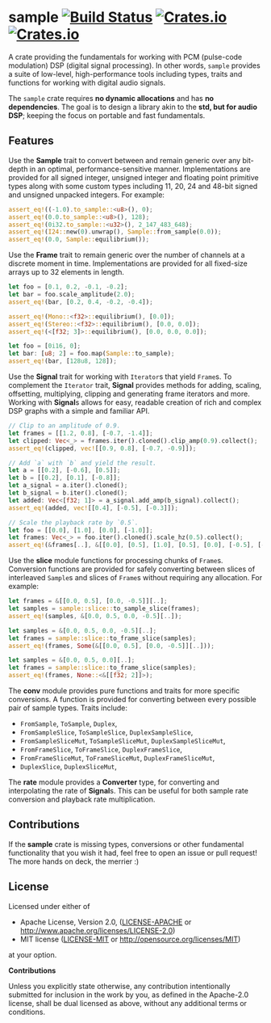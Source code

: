 # sample [![Build Status](https://travis-ci.org/RustAudio/sample.svg?branch=master)](https://travis-ci.org/RustAudio/sample) [![Crates.io](https://img.shields.io/crates/v/sample.svg)](https://crates.io/crates/sample) [![Crates.io](https://img.shields.io/crates/l/sample.svg)](https://github.com/RustAudio/sample/blob/master/LICENSE-MIT)

A crate providing the fundamentals for working with PCM (pulse-code modulation)
DSP (digital signal processing). In other words, `sample` provides a suite of
low-level, high-performance tools including types, traits and functions for
working with digital audio signals.

The `sample` crate requires **no dynamic allocations** and has **no
dependencies**. The goal is to design a library akin to the **std, but for audio
DSP**; keeping the focus on portable and fast fundamentals.


Features
--------

Use the **Sample** trait to convert between and remain generic over any
bit-depth in an optimal, performance-sensitive manner. Implementations are
provided for all signed integer, unsigned integer and floating point primitive
types along with some custom types including 11, 20, 24 and 48-bit signed and
unsigned unpacked integers. For example:

```rust
assert_eq!((-1.0).to_sample::<u8>(), 0);
assert_eq!(0.0.to_sample::<u8>(), 128);
assert_eq!(0i32.to_sample::<u32>(), 2_147_483_648);
assert_eq!(I24::new(0).unwrap(), Sample::from_sample(0.0));
assert_eq!(0.0, Sample::equilibrium());
```

Use the **Frame** trait to remain generic over the number of channels at a
discrete moment in time. Implementations are provided for all fixed-size arrays
up to 32 elements in length.

```rust
let foo = [0.1, 0.2, -0.1, -0.2];
let bar = foo.scale_amplitude(2.0);
assert_eq!(bar, [0.2, 0.4, -0.2, -0.4]);

assert_eq!(Mono::<f32>::equilibrium(), [0.0]);
assert_eq!(Stereo::<f32>::equilibrium(), [0.0, 0.0]);
assert_eq!(<[f32; 3]>::equilibrium(), [0.0, 0.0, 0.0]);

let foo = [0i16, 0];
let bar: [u8; 2] = foo.map(Sample::to_sample);
assert_eq!(bar, [128u8, 128]);
```

Use the **Signal** trait for working with `Iterator`s that yield `Frame`s.
To complement the `Iterator` trait, **Signal** provides methods for adding,
scaling, offsetting, multiplying, clipping and generating frame iterators and
more. Working with **Signal**s allows for easy, readable creation of rich and
complex DSP graphs with a simple and familiar API.

```rust
// Clip to an amplitude of 0.9.
let frames = [[1.2, 0.8], [-0.7, -1.4]];
let clipped: Vec<_> = frames.iter().cloned().clip_amp(0.9).collect();
assert_eq!(clipped, vec![[0.9, 0.8], [-0.7, -0.9]]);

// Add `a` with `b` and yield the result.
let a = [[0.2], [-0.6], [0.5]];
let b = [[0.2], [0.1], [-0.8]];
let a_signal = a.iter().cloned();
let b_signal = b.iter().cloned();
let added: Vec<[f32; 1]> = a_signal.add_amp(b_signal).collect();
assert_eq!(added, vec![[0.4], [-0.5], [-0.3]]);

// Scale the playback rate by `0.5`.
let foo = [[0.0], [1.0], [0.0], [-1.0]];
let frames: Vec<_> = foo.iter().cloned().scale_hz(0.5).collect();
assert_eq!(&frames[..], &[[0.0], [0.5], [1.0], [0.5], [0.0], [-0.5], [-1.0]][..]);
```

Use the **slice** module functions for processing chunks of `Frame`s.
Conversion functions are provided for safely converting between slices of
interleaved `Sample`s and slices of `Frame`s without requiring any allocation.
For example:

```rust
let frames = &[[0.0, 0.5], [0.0, -0.5]][..];
let samples = sample::slice::to_sample_slice(frames);
assert_eq!(samples, &[0.0, 0.5, 0.0, -0.5][..]);

let samples = &[0.0, 0.5, 0.0, -0.5][..];
let frames = sample::slice::to_frame_slice(samples);
assert_eq!(frames, Some(&[[0.0, 0.5], [0.0, -0.5]][..]));

let samples = &[0.0, 0.5, 0.0][..];
let frames = sample::slice::to_frame_slice(samples);
assert_eq!(frames, None::<&[[f32; 2]]>);
```

The **conv** module provides pure functions and traits for more specific
conversions. A function is provided for converting between every possible pair
of sample types. Traits include:

- `FromSample`, `ToSample`, `Duplex`,
- `FromSampleSlice`, `ToSampleSlice`, `DuplexSampleSlice`,
- `FromSampleSliceMut`, `ToSampleSliceMut`, `DuplexSampleSliceMut`,
- `FromFrameSlice`, `ToFrameSlice`, `DuplexFrameSlice`,
- `FromFrameSliceMut`, `ToFrameSliceMut`, `DuplexFrameSliceMut`,
- `DuplexSlice`, `DuplexSliceMut`,

The **rate** module provides a **Converter** type, for converting and
interpolating the rate of **Signal**s. This can be useful for both sample rate
conversion and playback rate multiplication.


Contributions
-------------

If the **sample** crate is missing types, conversions or other fundamental
functionality that you wish it had, feel free to open an issue or pull request!
The more hands on deck, the merrier :)


License
-------

Licensed under either of

 * Apache License, Version 2.0, ([LICENSE-APACHE](LICENSE-APACHE) or http://www.apache.org/licenses/LICENSE-2.0)
 * MIT license ([LICENSE-MIT](LICENSE-MIT) or http://opensource.org/licenses/MIT)

at your option.


**Contributions**

Unless you explicitly state otherwise, any contribution intentionally submitted
for inclusion in the work by you, as defined in the Apache-2.0 license, shall be
dual licensed as above, without any additional terms or conditions.
